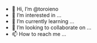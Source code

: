 - 👋 Hi, I’m @toroieno
- 👀 I’m interested in ...
- 🌱 I’m currently learning ...
- 💞️ I’m looking to collaborate on ...
- 📫 How to reach me ...

<!---
toroieno/toroieno is a ✨ special ✨ repository because its `README.md` (this file) appears on your GitHub profile.
You can click the Preview link to take a look at your changes.
--->
